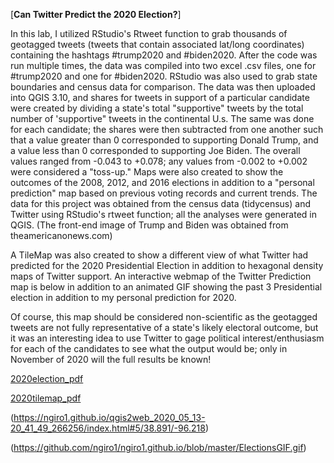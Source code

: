 [**Can Twitter Predict the 2020 Election?**]

In this lab, I utilized RStudio's Rtweet function to grab thousands of geotagged tweets (tweets that contain associated lat/long coordinates) containing the hashtags #trump2020 and #biden2020. After the code was run multiple times, the data was compiled into two excel .csv files, one for #trump2020 and one for #biden2020. RStudio was also used to grab state boundaries and census data for comparison. The data was then uploaded into QGIS 3.10, and shares for tweets in support of a particular candidate were created by dividing a state's total "supportive" tweets by the total number of 'supportive" tweets in the continental U.s. The same was done for each candidate; the shares were then subtracted from one another such that a value greater than 0 corresponded to supporting Donald Trump, and a value less than 0 corresponded to supporting Joe Biden. The overall values ranged from -0.043 to +0.078; any values from -0.002 to +0.002 were considered a "toss-up." Maps were also created to show the outcomes of the 2008, 2012, and 2016 elections in addition to a "personal prediction" map based on previous voting records and current trends. The data for this project was obtained from the census data (tidycensus) and Twitter using RStudio's rtweet function; all the analyses were generated in QGIS. (The front-end image of Trump and Biden was obtained from theamericanonews.com)

A TileMap was also created to show a different view of what Twitter had predicted for the 2020 Presidential Election in addition to hexagonal density maps of Twitter support. An interactive webmap of the Twitter Prediction map is below in addition to an animated GIF showing the past 3 Presidential election in addition to my personal prediction for 2020.

Of course, this map should be considered non-scientific as the geotagged tweets are not fully representative of a state's likely electoral outcome, but it was an interesting idea to use Twitter to gage political interest/enthusiasm for each of the candidates to see what the output would be; only in November of 2020 will the full results be known! 

<a href="/pdf/NickGiro_Project2.pdf">2020election_pdf</a>

<a href="/pdf/NickGiro_ProjectFinal.pdf">2020tilemap_pdf</a>

(https://ngiro1.github.io/qgis2web_2020_05_13-20_41_49_266256/index.html#5/38.891/-96.218)

(https://github.com/ngiro1/ngiro1.github.io/blob/master/ElectionsGIF.gif)
